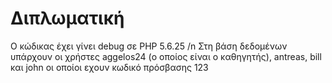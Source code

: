 # Διπλωματική

Ο κώδικας έχει γίνει debug σε PHP 5.6.25 /n
Στη βάση δεδομένων υπάρχουν οι χρήστες aggelos24 (ο οποίος είναι ο καθηγητής), antreas, bill και john οι οποίοι εχουν κωδικό πρόσβασης 123
